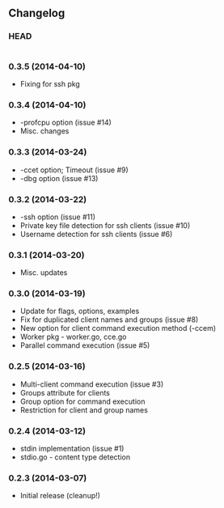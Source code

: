 ## Changelog

### HEAD

```
```

### 0.3.5 (2014-04-10)

* Fixing for ssh pkg

### 0.3.4 (2014-04-10)

* -profcpu option (issue #14)
* Misc. changes

### 0.3.3 (2014-03-24)

* -ccet option; Timeout (issue #9)
* -dbg option (issue #13)

### 0.3.2 (2014-03-22)

* -ssh option (issue #11)
* Private key file detection for ssh clients (issue #10)
* Username detection for ssh clients (issue #6)

### 0.3.1 (2014-03-20)

* Misc. updates

### 0.3.0 (2014-03-19)

* Update for flags, options, examples
* Fix for duplicated client names and groups (issue #8)
* New option for client command execution method (-ccem)
* Worker pkg - worker.go, cce.go
* Parallel command execution (issue #5)

### 0.2.5 (2014-03-16)

* Multi-client command execution (issue #3)
* Groups attribute for clients
* Group option for command execution
* Restriction for client and group names

### 0.2.4 (2014-03-12)

* stdin implementation (issue #1)
* stdio.go - content type detection

### 0.2.3 (2014-03-07)

* Initial release (cleanup!)